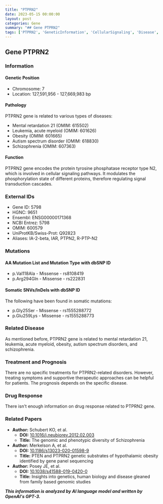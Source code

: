 ```yaml
---
title: "PTPRN2"
date: 2023-05-15 00:00:00
layout: post
categories: Gene
summary: "## Gene PTPRN2"
tags: ['PTPRN2', 'GeneticInformation', 'CellularSignaling', 'Disease', 'Mutation', 'Treatment', 'Prognosis', 'ResearchPapers']
---
```


## Gene PTPRN2

### Information

#### Genetic Position

* Chromosome: 7
* Location: 127,591,956 - 127,669,983 bp

#### Pathology

PTPRN2 gene is related to various types of diseases: 

* Mental retardation 21 (OMIM: 615502)
* Leukemia, acute myeloid (OMIM: 601626)
* Obesity (OMIM: 601665)
* Autism spectrum disorder (OMIM: 618830)
* Schizophrenia (OMIM: 607363)

#### Function

PTPRN2 gene encodes the protein tyrosine phosphatase receptor type N2, which is involved in cellular signaling pathways. It modulates the phosphorylation state of different proteins, therefore regulating signal transduction cascades.   

### External IDs

* Gene ID: 5798
* HGNC: 9651
* Ensembl: ENSG00000171368
* NCBI Entrez: 5798
* OMIM: 600579
* UniProtKB/Swiss-Prot: Q92823
* Aliases: IA-2-beta, IAR, PTPN2, R-PTP-N2

### Mutations

#### AA Mutation List and Mutation Type with dbSNP ID

* p.Val118Ala - Missense - rs8108419
* p.Arg294Gln - Missense - rs222831

#### Somatic SNVs/InDels with dbSNP ID

The following have been found in somatic mutations:

* p.Gly25Ser - Missense - rs1555288772
* p.Glu259Lys - Missense - rs1555288773

### Related Disease

As mentioned before, PTPRN2 gene is related to mental retardation 21, leukemia, acute myeloid, obesity, autism spectrum disorders, and schizophrenia.

### Treatment and Prognosis

There are no specific treatments for PTPRN2-related disorders. However, treating symptoms and supportive therapeutic approaches can be helpful for patients. The prognosis depends on the specific disease.

### Drug Response

There isn't enough information on drug response related to PTPRN2 gene.

### Related Papers

* **Author:** Schubert KO, et al.
  * **DOI:** [10.1016/j.neubiorev.2012.02.003]([Click](https://doi.org/10.1016/j.neubiorev.2012.02.003))
  * **Title:** The genomic and phenotypic diversity of Schizophrenia
* **Author:** Merkelson A, et al.
  * **DOI:** [10.1186/s13023-020-01598-9]([Click](https://doi.org/10.1186/s13023-020-01598-9))
  * **Title:** PTEN and PTPRN2 genetic substrates of hypothalamic obesity identified by gene panel sequencing
* **Author:** Posey JE, et al.
  * **DOI:** [10.1038/s41588-019-0420-0]([Click](https://doi.org/10.1038/s41588-019-0420-0))
  * **Title:** Insights into genetics, human biology and disease gleaned from family based genomic studies


**_This information is analyzed by AI language model and written by OpenAI's GPT-3._**
